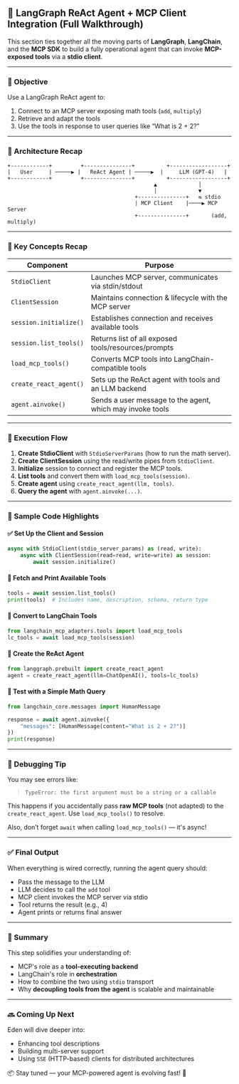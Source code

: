 ## 🔗 LangGraph ReAct Agent + MCP Client Integration (Full Walkthrough)

This section ties together all the moving parts of **LangGraph**, **LangChain**, and the **MCP SDK** to build a fully operational agent that can invoke **MCP-exposed tools** via a **stdio client**.

---

### 🎯 Objective

Use a LangGraph ReAct agent to:

1. Connect to an MCP server exposing math tools (`add`, `multiply`)
2. Retrieve and adapt the tools
3. Use the tools in response to user queries like “What is 2 + 2?”

---

### 🧱 Architecture Recap

```
+------------+         +---------------+          +------------------+
|   User     | ─────▶︎ |   ReAct Agent | ─────▶︎  |     LLM (GPT-4)   |
+------------+         +---------------+          +------------------+
                                              ▲             │
                                              │             ▼
                                        +---------------+   ⇆ stdio
                                        | MCP Client    |────▶ MCP Server
                                        +---------------+       (add, multiply)
```

---

### 🧰 Key Concepts Recap

| Component              | Purpose                                                   |
| ---------------------- | --------------------------------------------------------- |
| `StdioClient`          | Launches MCP server, communicates via stdin/stdout        |
| `ClientSession`        | Maintains connection & lifecycle with the MCP server      |
| `session.initialize()` | Establishes connection and receives available tools       |
| `session.list_tools()` | Returns list of all exposed tools/resources/prompts       |
| `load_mcp_tools()`     | Converts MCP tools into LangChain-compatible tools        |
| `create_react_agent()` | Sets up the ReAct agent with tools and an LLM backend     |
| `agent.ainvoke()`      | Sends a user message to the agent, which may invoke tools |

---

### 🧪 Execution Flow

1. **Create StdioClient** with `StdioServerParams` (how to run the math server).
2. **Create ClientSession** using the read/write pipes from `StdioClient`.
3. **Initialize** session to connect and register the MCP tools.
4. **List tools** and convert them with `load_mcp_tools(session)`.
5. **Create agent** using `create_react_agent(llm, tools)`.
6. **Query the agent** with `agent.ainvoke(...)`.

---

### 🧠 Sample Code Highlights

#### ✅ Set Up the Client and Session

```python
async with StdioClient(stdio_server_params) as (read, write):
    async with ClientSession(read=read, write=write) as session:
        await session.initialize()
```

#### 📜 Fetch and Print Available Tools

```python
tools = await session.list_tools()
print(tools)  # Includes name, description, schema, return type
```

#### 🧪 Convert to LangChain Tools

```python
from langchain_mcp_adapters.tools import load_mcp_tools
lc_tools = await load_mcp_tools(session)
```

#### 🤖 Create the ReAct Agent

```python
from langgraph.prebuilt import create_react_agent
agent = create_react_agent(llm=ChatOpenAI(), tools=lc_tools)
```

#### 💬 Test with a Simple Math Query

```python
from langchain_core.messages import HumanMessage

response = await agent.ainvoke({
    "messages": [HumanMessage(content="What is 2 + 2?")]
})
print(response)
```

---

### 🧩 Debugging Tip

You may see errors like:

> `TypeError: the first argument must be a string or a callable`

This happens if you accidentally pass **raw MCP tools** (not adapted) to the `create_react_agent`. Use `load_mcp_tools()` to resolve.

Also, don’t forget `await` when calling `load_mcp_tools()` — it's async!

---

### ✅ Final Output

When everything is wired correctly, running the agent query should:

- Pass the message to the LLM
- LLM decides to call the `add` tool
- MCP client invokes the MCP server via stdio
- Tool returns the result (e.g., 4)
- Agent prints or returns final answer

---

### 🧠 Summary

This step solidifies your understanding of:

- MCP's role as a **tool-executing backend**
- LangChain's role in **orchestration**
- How to combine the two using `stdio` transport
- Why **decoupling tools from the agent** is scalable and maintainable

---

### 🔜 Coming Up Next

Eden will dive deeper into:

- Enhancing tool descriptions
- Building multi-server support
- Using `SSE` (HTTP-based) clients for distributed architectures

📦 Stay tuned — your MCP-powered agent is evolving fast! 🚀
